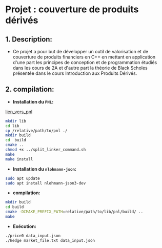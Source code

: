 # Projet : **couverture de produits dérivés**

## 1. **Description:**

-   Ce projet a pour but de développer un outil de valorisation et de couverture de produits financiers en C++ en mettant en application d'une part les principes de conception et de programmation étudiés dans les cours de 2A et d'autre part la théorie de Black Scholes présentée dans le cours Introduction aux Produits Dérivés.

## 2. **compilation:**

-   **Installation du `PNL`:**

[lien_vers_pnl](https://github.com/pnlnum/pnl/releases)

```bash
mkdir lib
cd lib
cp /relative/path/to/pnl ./
mkdir build
cd  build
cmake ..
chmod +x ../split_linker_command.sh
make
make install
```

-   **Installation du `nlohmann-json`:**

```bash
sudo apt update
sudo apt install nlohmann-json3-dev
```

-   **compilation:**

```bash
mkdir build
cd build
cmake -DCMAKE_PREFIX_PATH=relative/path/to/lib/pnl/build/ ..
make
```

-   **Exécution:**

```bash
./price0 data_input.json
./hedge market_file.txt data_input.json
```
